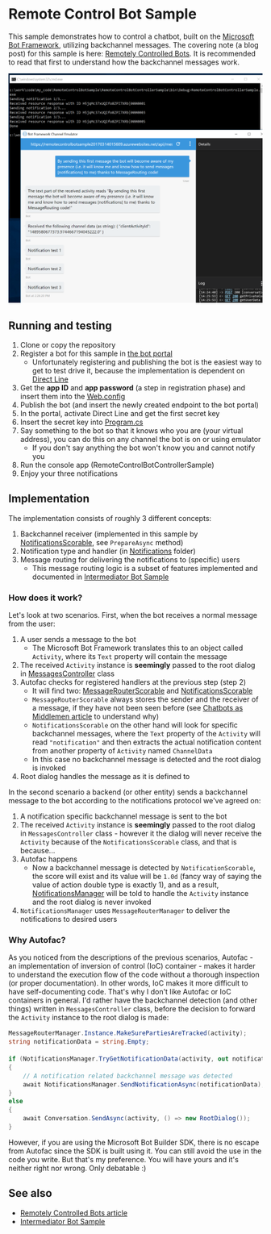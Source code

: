 # Remote Control Bot Sample #

This sample demonstrates how to control a chatbot, built on the
[Microsoft Bot Framework](https://dev.botframework.com/), utilizing backchannel
messages. The covering note (a blog post) for this sample is here:
[Remotely Controlled Bots](http://tomipaananen.azurewebsites.net/?p=2231).
It is recommended to read that first to understand how the backchannel messages
work.

![Sample in action](Documentation/Screenshot.png?raw=true)

## Running and testing ##

1. Clone or copy the repository
2. Register a bot for this sample in [the bot portal](https://dev.botframework.com/)
   * Unfortunately registering and publishing the bot is the easiest way to get
     to test drive it, because the implementation is dependent on
     [Direct Line](https://docs.botframework.com/en-us/restapi/directline3/)
3. Get the **app ID** and **app password** (a step in registration phase) and
   insert them into the [Web.config](RemoteControlBotSample/Web.config)
4. Publish the bot (and insert the newly created endpoint to the bot portal)
5. In the portal, activate Direct Line and get the first secret key
6. Insert the secret key into [Program.cs](RemoteControlBotControllerSample/Program.cs)
7. Say something to the bot so that it knows who you are (your virtual address),
   you can do this on any channel the bot is on or using emulator
   * If you don't say anything the bot won't know you and cannot notify you
8. Run the console app (RemoteControlBotControllerSample)
9. Enjoy your three notifications

## Implementation ##

The implementation consists of roughly 3 different concepts:

1. Backchannel receiver (implemented in this sample by
   [NotificationsScorable](RemoteControlBotSample/Notifications/NotificationsScorable.cs),
   see `PrepareAsync` method)
2. Notification type and handler (in [Notifications](RemoteControlBotSample/Notifications) folder)
3. Message routing for delivering the notifications to (specific) users
   * This message routing logic is a subset of features implemented and documented
     in [Intermediator Bot Sample](https://github.com/tompaana/intermediator-bot-sample)

### How does it work? ###

Let's look at two scenarios. First, when the bot receives a normal message from
the user:

1. A user sends a message to the bot
   * The Microsoft Bot Framework translates this to an object called `Activity`,
     where its `Text` property will contain the message
2. The received `Activity` instance  is **seemingly** passed to the root dialog in
   [MessagesController](RemoteControlBotSample/Controllers/MessagesController.cs)
   class
3. Autofac checks for registered handlers at the previous step (step 2)
   * It will find two: [MessageRouterScorable](RemoteControlBotSample/MessageRouting/MessageRouterScorable.cs)
     and [NotificationsScorable](RemoteControlBotSample/Notifications/NotificationsScorable.cs)
   * `MessageRouterScorable` always stores the sender and the receiver of a
     message, if they have not been seen before (see
     [Chatbots as Middlemen article](http://tomipaananen.azurewebsites.net/?p=1851)
     to understand why)
   * `NotificationsScorable` on the other hand will look for specific
     backchannel messages, where the `Text` property of the `Activity` will read
     `"notification"` and then extracts the actual notification content from
     another property of `Activity` named `ChannelData`
   * In this case no backchannel message is detected and the root dialog is
     invoked
4. Root dialog handles the message as it is defined to

In the second scenario a backend (or other entity) sends a backchannel message
to the bot according to the notifications protocol we've agreed on:

1. A notification specific backchannel message is sent to the bot
2. The received `Activity` instance  is **seemingly** passed to the root dialog
   in `MessagesController` class - however it the dialog will never receive the
   `Activity` because of the `NotificationsScorable` class, and that is because...
3. Autofac happens
   * Now a backchannel message is detected by `NotificationScorable`, the score
     will exist and its value will be `1.0d` (fancy way of saying the value of
     action double type is exactly 1), and as a result,
     [NotificationsManager](RemoteControlBotSample/Notifications/NotificationsManager.cs)
     will be told to handle the `Activity` instance and the root dialog is never
     invoked
4. `NotificationsManager` uses `MessageRouterManager` to deliver the
   notifications to desired users

### Why Autofac? ###

As you noticed from the descriptions of the previous scenarios, Autofac -
an implementation of inversion of control (IoC) container - makes it harder to
understand the execution flow of the code without a thorough inspection (or
proper documentation). In other words, IoC makes it more difficult to have
self-documenting code. That's why I don't like Autofac or IoC containers in
general. I'd rather have the backchannel detection (and other things) written in
`MessagesController` class, before the decision to forward the `Activity`
instance to the root dialog is made:

```cs
MessageRouterManager.Instance.MakeSurePartiesAreTracked(activity);
string notificationData = string.Empty;

if (NotificationsManager.TryGetNotificationData(activity, out notificationData))
{
    // A notification related backchannel message was detected
    await NotificationsManager.SendNotificationAsync(notificationData);
}
else
{
    await Conversation.SendAsync(activity, () => new RootDialog());
}
```

However, if you are using the Microsoft Bot Builder SDK, there is no escape from
Autofac since the SDK is built using it. You can still avoid the use in the code
you write. But that's my preference. You will have yours and it's neither right
nor wrong. Only debatable :)

## See also ##

* [Remotely Controlled Bots article](http://tomipaananen.azurewebsites.net/?p=2231)
* [Intermediator Bot Sample](https://github.com/tompaana/intermediator-bot-sample)
